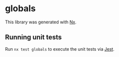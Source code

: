 # globals

This library was generated with [Nx](https://nx.dev).

## Running unit tests

Run `nx test globals` to execute the unit tests via [Jest](https://jestjs.io).
